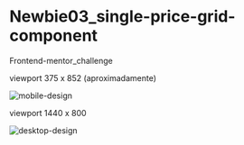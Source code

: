 # Newbie03_single-price-grid-component
Frontend-mentor_challenge

viewport 375 x 852 (aproximadamente)

![mobile-design](https://user-images.githubusercontent.com/63480084/111494310-1de0b880-871d-11eb-98e6-8ab096d04746.jpg)

viewport 1440 x 800

![desktop-design](https://user-images.githubusercontent.com/63480084/111494239-11f4f680-871d-11eb-94ce-7eaa2c93ee7b.jpg)
